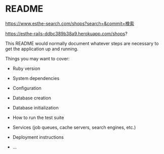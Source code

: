 # README

https://www.esthe-search.com/shops?search=&commit=検索

https://esthe-rails-ddbc389b38a9.herokuapp.com/shops?

This README would normally document whatever steps are necessary to get the
application up and running.

Things you may want to cover:

* Ruby version

* System dependencies

* Configuration

* Database creation

* Database initialization

* How to run the test suite

* Services (job queues, cache servers, search engines, etc.)

* Deployment instructions

* ...
